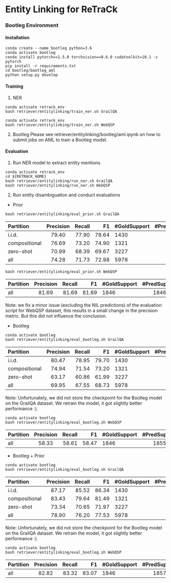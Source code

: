 # Entity Linking for ReTraCk


### Bootleg Environment

#### Installation
```
conda create --name bootleg python=3.6
conda activate bootleg
conda install pytorch==1.5.0 torchvision==0.6.0 cudatoolkit=10.1 -c pytorch
pip install -r requirements.txt
cd bootleg/bootleg_aml
python setup.py develop
```

#### Training

1. NER
```
conda activate retrack_env
bash retriever/entitylinking/train_ner.sh GrailQA
```

```
conda activate retrack_env
bash retriever/entitylinking/train_ner.sh WebQSP
```
2. Bootleg
Please see retriever/entitylinking/bootleg/aml.ipynb on how to submit jobs on AML to train a Bootleg model. 

#### Evaluation

1. Run NER model to extract entity mentions
```
conda activate retrack_env
cd ${RETRACK_HOME}
bash retriever/entitylinking/run_ner.sh GrailQA
bash retriever/entitylinking/run_ner.sh WebQSP
```

2. Run entity disambiguation and conduct evaluations

- Prior 
```
bash retriever/entitylinking/eval_prior.sh GrailQA
```
| Partition   | Precision   | Recall        | F1            | #GoldSupport| #PredSupport| #Correct      |
| :---        |    :----:   |          ---: |          ---: | :---        |    :----:   |          ---: |
| i.i.d.      | 79.40       | 77.90         | 78.64         | 1430        | 1403        | 1114          |
|compositional| 76.69       | 73.20         | 74.90         | 1321        | 1261        | 967           |
| zero-shot   | 70.99       | 68.39         | 69.67         | 3227        | 3109        | 2207          |
| all         | 74.28       | 71.73         | 72.98         | 5978        | 5773        | 4288          |

```
bash retriever/entitylinking/eval_prior.sh WebQSP
```
| Partition   | Precision   | Recall        | F1            | #GoldSupport| #PredSupport| #Correct      |
| :---        |    :----:   |          ---: |          ---: | :---        |    :----:   |          ---: |
| all         | 81.69       | 81.69         | 81.69         | 1846        | 1846        | 1508          |

Note: we fix a minor issue (excluding the NIL predictions) of the evaluation script for WebQSP dataset, this results in a small change in the precision metric. But this did not influence the conclusion.   

- Bootleg

```
conda activate bootleg
bash retriever/entitylinking/eval_bootleg.sh GrailQA
```
| Partition   | Precision   | Recall        | F1            | #GoldSupport| #PredSupport| #Correct      |
| :---        |    :----:   |          ---: |          ---: | :---        |    :----:   |          ---: |
| i.i.d.      | 80.47       | 78.95         | 79.70         | 1430        | 1403        | 1129          |
|compositional| 74.94       | 71.54         | 73.20         | 1321        | 1261        | 945           |
| zero-shot   | 63.17       | 60.86         | 61.99         | 3227        | 3109        | 1964          |
| all         | 69.95       | 67.55         | 68.73         | 5978        | 5773        | 4038          |

Note: Unfortunately, we did not store the checkpoint for the Bootleg model on the GrailQA dataset. We retrain the model, it got slightly better performance :). 

```
conda activate bootleg
bash retriever/entitylinking/eval_bootleg.sh WebQSP
```
| Partition   | Precision   | Recall        | F1            | #GoldSupport| #PredSupport| #Correct      |
| :---        |    :----:   |          ---: |          ---: | :---        |    :----:   |          ---: |
| all         | 58.33       | 58.61         | 58.47         | 1846        | 1855        | 1082          |


- Bootleg + Prior

```
conda activate bootleg
bash retriever/entitylinking/eval_bootleg.sh GrailQA
```
| Partition   | Precision   | Recall        | F1            | #GoldSupport| #PredSupport| #Correct      |
| :---        |    :----:   |          ---: |          ---: | :---        |    :----:   |          ---: |
| i.i.d.      | 87.17       | 85.52         | 86.34         | 1430        | 1403        | 1223          |
|compositional| 83.43       | 79.64         | 81.49         | 1321        | 1261        | 1052          |
| zero-shot   | 73.34       | 70.65         | 71.97         | 3227        | 3109        | 2280          |
| all         | 78.90       | 76.20         | 77.53         | 5978        | 5773        | 4555          |

Note: Unfortunately, we did not store the checkpoint for the Bootleg model on the GrailQA dataset. We retrain the model, it got slightly better performance :). 

```
conda activate bootleg
bash retriever/entitylinking/eval_bootleg.sh WebQSP
```
| Partition   | Precision   | Recall        | F1            | #GoldSupport| #PredSupport| #Correct      |
| :---        |    :----:   |          ---: |          ---: | :---        |    :----:   |          ---: |
| all         | 82.82       | 83.32         | 83.07         | 1846        | 1857        | 1538          |